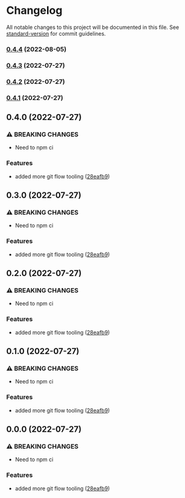 # Changelog

All notable changes to this project will be documented in this file. See [standard-version](https://github.com/conventional-changelog/standard-version) for commit guidelines.

### [0.4.4](https://github.com/samwise-app/shopkeep/compare/v0.4.3...v0.4.4) (2022-08-05)

### [0.4.3](https://github.com/samwise-app/shopkeep/compare/v0.4.2...v0.4.3) (2022-07-27)

### [0.4.2](https://github.com/samwise-app/shopkeep/compare/v0.4.1...v0.4.2) (2022-07-27)

### [0.4.1](https://github.com/samwise-app/shopkeep/compare/v0.4.0...v0.4.1) (2022-07-27)

## 0.4.0 (2022-07-27)

### ⚠ BREAKING CHANGES

- Need to npm ci

### Features

- added more git flow tooling ([28eafb9](https://github.com/samwise-app/shopkeep/commit/28eafb9b66e0a474b40d950efac61a9edb7d8080))

## 0.3.0 (2022-07-27)

### ⚠ BREAKING CHANGES

- Need to npm ci

### Features

- added more git flow tooling ([28eafb9](https://github.com/samwise-app/shopkeep/commit/28eafb9b66e0a474b40d950efac61a9edb7d8080))

## 0.2.0 (2022-07-27)

### ⚠ BREAKING CHANGES

- Need to npm ci

### Features

- added more git flow tooling ([28eafb9](https://github.com/samwise-app/shopkeep/commit/28eafb9b66e0a474b40d950efac61a9edb7d8080))

## 0.1.0 (2022-07-27)

### ⚠ BREAKING CHANGES

- Need to npm ci

### Features

- added more git flow tooling ([28eafb9](https://github.com/samwise-app/shopkeep/commit/28eafb9b66e0a474b40d950efac61a9edb7d8080))

## 0.0.0 (2022-07-27)

### ⚠ BREAKING CHANGES

- Need to npm ci

### Features

- added more git flow tooling ([28eafb9](https://github.com/samwise-app/shopkeep/commit/28eafb9b66e0a474b40d950efac61a9edb7d8080))
